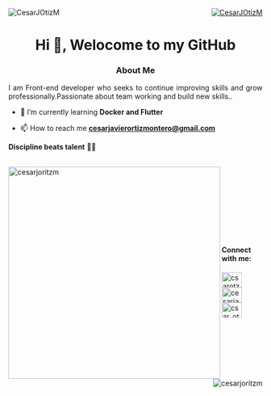 <p align="right">
    <a href="https://twitter.com/CesarJOtizM" target="blank"><img src="https://img.shields.io/twitter/follow/CesarJOtizM?logo=twitter&style=for-the-badge" alt="CesarJOtizM" />   </a>  
  <img align="left" src="https://komarev.com/ghpvc/?username=CesarJOtizM&label=Profile%20views&color=0e75b6&style=flat" alt="CesarJOtizM" /> 
</p>

<h1 align="center">Hi 👋, Welocome to my GitHub</h1>

<h3 align="center">About Me</h3>
<p align="justify">I am Front-end developer who seeks to continue improving skills and grow professionally.Passionate about team working and build new skills..</p>


- 🌱 I’m currently learning **Docker and Flutter**

- 📫 How to reach me **cesarjavierortizmontero@gmail.com**

**Discipline beats talent**  👨‍🎓
<br>
<br>
<p>
  <img align="left" src="https://github-readme-stats.vercel.app/api?username=CesarJOtizM&count_private=true&theme=dark" alt="cesarjoritzm" width="420" />
  <img align="right" src="https://github-readme-stats.vercel.app/api/top-langs/?username=CesarJOtizM&layout=compact&theme=dark"  alt="cesarjoritzm"  /> 
</p>

<br>
<br>
<br>
<br>
<br>
<br>
<br>
<br>

<h4 align="left">Connect with me:</h4>
<p align="left">
<a href="https://twitter.com/CesarJOtizM" target="blank">
   <img align="center" src="https://cdn.jsdelivr.net/npm/simple-icons@3.0.1/icons/twitter.svg" alt="csarotz" height="30" width="40" />
 </a>
<a href="https://www.linkedin.com/in/cesarjotizm/" target="blank">
  <img align="center" src="https://cdn.jsdelivr.net/npm/simple-icons@3.0.1/icons/linkedin.svg" alt="cesarjavierortizmontero" height="30" width="40" />
</a>
<a href="https://www.instagram.com/cesarjotizm/" target="blank">
  <img align="center" src="https://cdn.jsdelivr.net/npm/simple-icons@3.0.1/icons/instagram.svg" alt="csar_otz" height="30" width="40" />
 </a>
</p>
